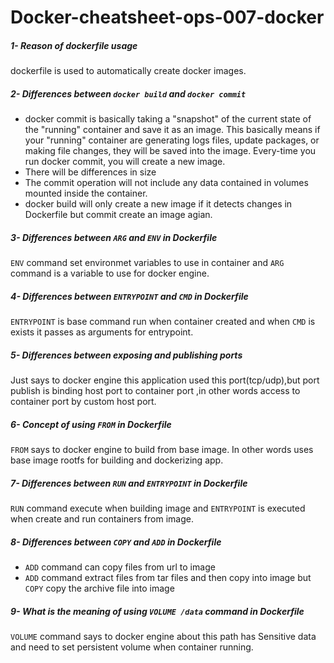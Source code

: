 # Docker-cheatsheet-ops-007-docker

##### 1- Reason of dockerfile usage
dockerfile is used to automatically create docker images.
##### 2- Differences between `docker build` and `docker commit`
* docker commit is basically taking a "snapshot" of the current state of the "running" container and save it as an image. This basically means if your "running" container are generating logs files, update packages, or making file changes, they will be saved into the image. Every-time you run docker
commit, you will create a new image.
* There will be differences in size
* The commit operation will not include any data contained in volumes mounted inside the container. 
* docker build will only create a new image if it detects changes in Dockerfile but commit create an image agian.

##### 3- Differences between `ARG` and `ENV` in Dockerfile
`ENV` command set environmet variables to use in container and `ARG` command is a variable to use for docker engine.
##### 4- Differences between `ENTRYPOINT` and `CMD` in Dockerfile
`ENTRYPOINT` is base command run when container created and when `CMD` is exists it passes as arguments for entrypoint.

##### 5- Differences between exposing and publishing ports
Just says to docker engine this application used this port(tcp/udp),but port publish is binding host port to container port ,in other words access to container port by custom host port. 

##### 6- Concept of using `FROM` in Dockerfile
`FROM` says to docker engine to build  from base image. In other words uses base image rootfs for building and dockerizing app.

##### 7- Differences between `RUN` and `ENTRYPOINT` in Dockerfile
`RUN` command execute when building image and `ENTRYPOINT` is executed when  create and run containers from image.
##### 8- Differences between `COPY` and `ADD` in Dockerfile
* `ADD` command can copy files from url to image 
* `ADD` command extract files from tar files and then copy into image but `COPY` copy the archive file into image 
##### 9- What is the meaning of using `VOLUME /data` command in Dockerfile
`VOLUME` command says to docker engine about this path has Sensitive data and need to set persistent volume when container running.

